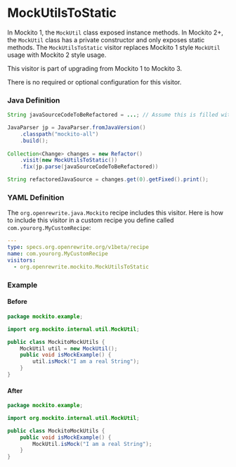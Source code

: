# MockUtilsToStatic

In Mockito 1, the `MockUtil` class exposed instance methods.
In Mockito 2+, the `MockUtil` class has a private constructor and only exposes static methods.
The `MockUtilsToStatic` visitor replaces Mockito 1 style `MockUtil` usage with Mockito 2 style usage.

This visitor is part of upgrading from Mockito 1 to Mockito 3.

There is no required or optional configuration for this visitor.

### Java Definition

```java
String javaSourceCodeToBeRefactored = ...; // Assume this is filled with Java source code

JavaParser jp = JavaParser.fromJavaVersion()
    .classpath("mockito-all")
    .build();
    
Collection<Change> changes = new Refactor()
    .visit(new MockUtilsToStatic())
    .fix(jp.parse(javaSourceCodeToBeRefactored))

String refactoredJavaSource = changes.get(0).getFixed().print();
```

### YAML Definition

The `org.openrewrite.java.Mockito` recipe includes this visitor. 
Here is how to include this visitor in a custom recipe you define called `com.yourorg.MyCustomRecipe`:


```yaml
---
type: specs.org.openrewrite.org/v1beta/recipe
name: com.yourorg.MyCustomRecipe 
visitors:
  - org.openrewrite.mockito.MockUtilsToStatic
```

### Example

#### Before

```java
package mockito.example;

import org.mockito.internal.util.MockUtil;

public class MockitoMockUtils {
    MockUtil util = new MockUtil();
    public void isMockExample() {
        util.isMock("I am a real String");
    }
}
```

#### After
```java
package mockito.example;

import org.mockito.internal.util.MockUtil;

public class MockitoMockUtils {
    public void isMockExample() {
        MockUtil.isMock("I am a real String");
    }
}
```

